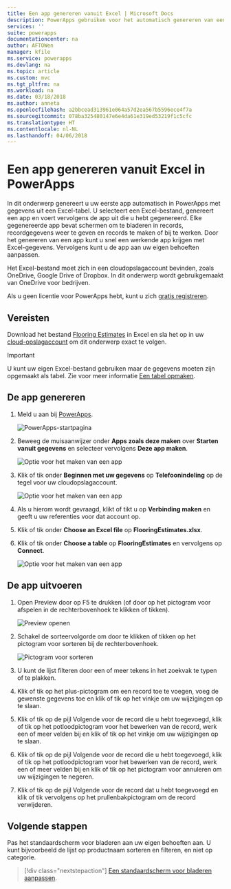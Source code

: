 ```yaml
---
title: Een app genereren vanuit Excel | Microsoft Docs
description: PowerApps gebruiken voor het automatisch genereren van een app met een Excel-bestand dat is opgeslagen in een cloud-opslagaccount
services: ''
suite: powerapps
documentationcenter: na
author: AFTOWen
manager: kfile
ms.service: powerapps
ms.devlang: na
ms.topic: article
ms.custom: mvc
ms.tgt_pltfrm: na
ms.workload: na
ms.date: 03/18/2018
ms.author: anneta
ms.openlocfilehash: a2bbcead313961e064a57d2ea567b5596ece4f7a
ms.sourcegitcommit: 078ba325480147e6e4da61e319ed53219f1c5cfc
ms.translationtype: HT
ms.contentlocale: nl-NL
ms.lasthandoff: 04/06/2018
---
```

# <a name="generate-an-app-from-excel-in-powerapps"></a>Een app genereren vanuit Excel in PowerApps
In dit onderwerp genereert u uw eerste app automatisch in PowerApps met gegevens uit een Excel-tabel. U selecteert een Excel-bestand, genereert een app en voert vervolgens de app uit die u hebt gegenereerd. Elke gegenereerde app bevat schermen om te bladeren in records, recordgegevens weer te geven en records te maken of bij te werken. Door het genereren van een app kunt u snel een werkende app krijgen met Excel-gegevens. Vervolgens kunt u de app aan uw eigen behoeften aanpassen. 

Het Excel-bestand moet zich in een cloudopslagaccount bevinden, zoals OneDrive, Google Drive of Dropbox. In dit onderwerp wordt gebruikgemaakt van OneDrive voor bedrijven.

Als u geen licentie voor PowerApps hebt, kunt u zich [gratis registreren](../signup-for-powerapps.md).

## <a name="prerequisites"></a>Vereisten ##
Download het bestand [Flooring Estimates](https://az787822.vo.msecnd.net/documentation/get-started-from-data/FlooringEstimates.xlsx) in Excel en sla het op in uw [cloud-opslagaccount](connections/cloud-storage-blob-connections.md) om dit onderwerp exact te volgen.

> [!IMPORTANT]
> U kunt uw eigen Excel-bestand gebruiken maar de gegevens moeten zijn opgemaakt als tabel. Zie voor meer informatie [Een tabel opmaken](how-to-excel-tips.md). 

## <a name="generate-the-app"></a>De app genereren
1. Meld u aan bij [PowerApps](https://web.powerapps.com).

    ![PowerApps-startpagina](./media/get-started-create-from-data/sign-in.png)

1. Beweeg de muisaanwijzer onder **Apps zoals deze maken** over **Starten vanuit gegevens** en selecteer vervolgens **Deze app maken**.

    ![Optie voor het maken van een app](./media/get-started-create-from-data/make-this-app.png)

1. Klik of tik onder **Beginnen met uw gegevens** op **Telefoonindeling** op de tegel voor uw cloudopslagaccount.

    ![Optie voor het maken van een app](./media/get-started-create-from-data/odfb-tile.png)

1. Als u hierom wordt gevraagd, klikt of tikt u op **Verbinding maken** en geeft u uw referenties voor dat account op.

1. Klik of tik onder **Choose an Excel file** op **FlooringEstimates.xlsx**. 

1. Klik of tik onder **Choose a table** op **FlooringEstimates** en vervolgens op **Connect**.

    ![Optie voor het maken van een app](./media/get-started-create-from-data/choose-table.png)

## <a name="run-the-app"></a>De app uitvoeren
1. Open Preview door op F5 te drukken (of door op het pictogram voor afspelen in de rechterbovenhoek te klikken of tikken).

    ![Preview openen](./media/get-started-create-from-data/open-preview.png)

1. Schakel de sorteervolgorde om door te klikken of tikken op het pictogram voor sorteren bij de rechterbovenhoek.

    ![Pictogram voor sorteren](./media/get-started-create-from-data/sort-icon.png)

1. U kunt de lijst filteren door een of meer tekens in het zoekvak te typen of te plakken.

1. Klik of tik op het plus-pictogram om een record toe te voegen, voeg de gewenste gegevens toe en klik of tik op het vinkje om uw wijzigingen op te slaan.

1. Klik of tik op de pijl Volgende voor de record die u hebt toegevoegd, klik of tik op het potloodpictogram voor het bewerken van de record, werk een of meer velden bij en klik of tik op het vinkje om uw wijzigingen op te slaan.

1. Klik of tik op de pijl Volgende voor de record die u hebt toegevoegd, klik of tik op het potloodpictogram voor het bewerken van de record, werk een of meer velden bij en klik of tik op het pictogram voor annuleren om uw wijzigingen te negeren.

1. Klik of tik op de pijl Volgende voor de record dat u hebt toegevoegd en klik of tik vervolgens op het prullenbakpictogram om de record verwijderen.

## <a name="next-steps"></a>Volgende stappen
Pas het standaardscherm voor bladeren aan uw eigen behoeften aan. U kunt bijvoorbeeld de lijst op productnaam sorteren en filteren, en niet op categorie.

> [!div class="nextstepaction"]
> [Een standaardscherm voor bladeren aanpassen](customize-layout-sharepoint.md).